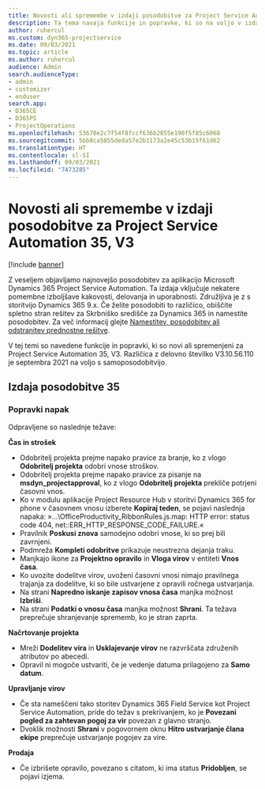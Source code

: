 ```yaml
---
title: Novosti ali spremembe v izdaji posodobitve za Project Service Automation 35, V3
description: Ta tema navaja funkcije in popravke, ki so na voljo v izdaji posodobitve 35, V3 storitve Microsoft Dynamics 365 Project Service Automation.
author: ruhercul
ms.custom: dyn365-projectservice
ms.date: 09/03/2021
ms.topic: article
ms.author: ruhercul
audience: Admin
search.audienceType:
- admin
- customizer
- enduser
search.app:
- D365CE
- D365PS
- ProjectOperations
ms.openlocfilehash: 53670e2c7f54f8fccf636b2855e190f5f85c6068
ms.sourcegitcommit: 5bb8ca5055deda57e2b1173a2e45c53b15f61d62
ms.translationtype: HT
ms.contentlocale: sl-SI
ms.lasthandoff: 09/03/2021
ms.locfileid: "7473285"
---
```

# <a name="whats-new-or-changed-in-project-service-automation-update-release-35-v3"></a>Novosti ali spremembe v izdaji posodobitve za Project Service Automation 35, V3

[!include [banner](../includes/psa-now-project-operations.md)]

Z veseljem objavljamo najnovejšo posodobitev za aplikacijo Microsoft Dynamics 365 Project Service Automation. Ta izdaja vključuje nekatere pomembne izboljšave kakovosti, delovanja in uporabnosti. Združljiva je z s storitvijo Dynamics 365 9.x. Če želite posodobiti to različico, obiščite spletno stran rešitev za Skrbniško središče za Dynamics 365 in namestite posodobitev. Za več informacij glejte [Namestitev, posodobitev ali odstranitev prednostne rešitve](/power-platform/admin/install-remove-preferred-solution).

V tej temi so navedene funkcije in popravki, ki so novi ali spremenjeni za Project Service Automation 35, V3. Različica z delovno številko V3.10.56.110 je septembra 2021 na voljo s samoposodobitvijo.

## <a name="update-release-35"></a>Izdaja posodobitve 35

### <a name="bug-fixes"></a>Popravki napak

Odpravljene so naslednje težave:

**Čas in strošek**

- Odobritelj projekta prejme napako pravice za branje, ko z vlogo **Odobritelj projekta** odobri vnose stroškov.
- Odobritelj projekta prejme napako pravice za pisanje na **msdyn_projectapproval**, ko z vlogo **Odobritelj projekta** prekliče potrjeni časovni vnos.
- Ko v modulu aplikacije Project Resource Hub v storitvi Dynamics 365 for phone v časovnem vnosu izberete **Kopiraj teden**, se pojavi naslednja napaka: »...\OfficeProductivity_RibbonRules.js.map: HTTP error: status code 404, net::ERR_HTTP_RESPONSE_CODE_FAILURE.«
- Pravilnik **Poskusi znova** samodejno odobri vnose, ki so prej bili zavrnjeni.
- Podmreža **Kompleti odobritve** prikazuje neustrezna dejanja traku.
- Manjkajo ikone za **Projektno opravilo** in **Vloga virov** v entiteti **Vnos časa**.
- Ko uvozite dodelitve virov, uvoženi časovni vnosi nimajo pravilnega trajanja za dodelitve, ki so bile ustvarjene z opravili ročnega ustvarjanja.
- Na strani **Napredno iskanje zapisov vnosa časa** manjka možnost **Izbriši**.
- Na strani **Podatki o vnosu časa** manjka možnost **Shrani**. Ta težava preprečuje shranjevanje sprememb, ko je stran zaprta.

**Načrtovanje projekta**

- Mreži **Dodelitev vira** in **Usklajevanje virov** ne razvrščata združenih atributov po abecedi.
- Opravil ni mogoče ustvariti, če je vedenje datuma prilagojeno za **Samo datum**.

**Upravljanje virov**

- Če sta nameščeni tako storitev Dynamics 365 Field Service kot Project Service Automation, pride do težav s prekrivanjem, ko je **Povezani pogled za zahtevan pogoj za vir** povezan z glavno stranjo.
- Dvoklik možnosti **Shrani** v pogovornem oknu **Hitro ustvarjanje člana ekipe** preprečuje ustvarjanje pogojev za vire.

**Prodaja**

- Če izbrišete opravilo, povezano s citatom, ki ima status **Pridobljen**, se pojavi izjema.
